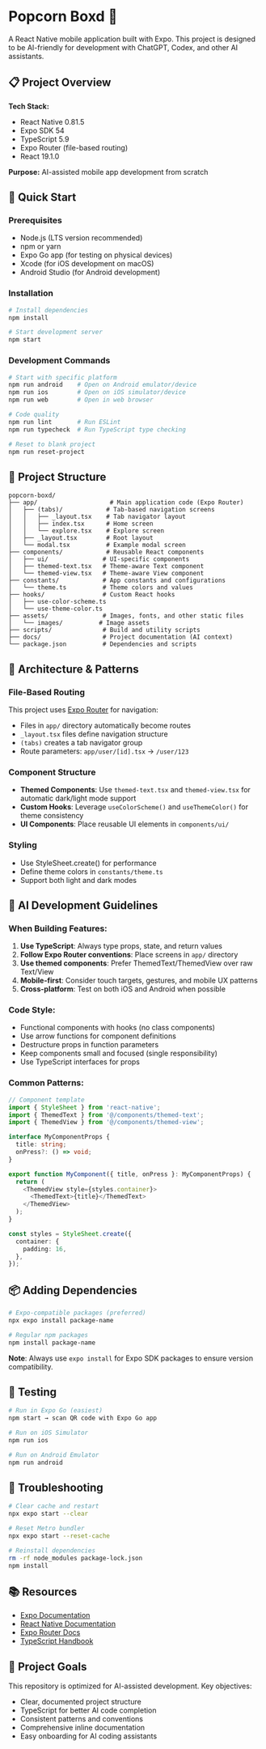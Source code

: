 # Popcorn Boxd 🍿

A React Native mobile application built with Expo. This project is designed to be AI-friendly for development with ChatGPT, Codex, and other AI assistants.

## 📋 Project Overview

**Tech Stack:**
- React Native 0.81.5
- Expo SDK 54
- TypeScript 5.9
- Expo Router (file-based routing)
- React 19.1.0

**Purpose:** AI-assisted mobile app development from scratch

## 🚀 Quick Start

### Prerequisites
- Node.js (LTS version recommended)
- npm or yarn
- Expo Go app (for testing on physical devices)
- Xcode (for iOS development on macOS)
- Android Studio (for Android development)

### Installation

```bash
# Install dependencies
npm install

# Start development server
npm start
```

### Development Commands

```bash
# Start with specific platform
npm run android    # Open on Android emulator/device
npm run ios        # Open on iOS simulator/device
npm run web        # Open in web browser

# Code quality
npm run lint       # Run ESLint
npm run typecheck  # Run TypeScript type checking

# Reset to blank project
npm run reset-project
```

## 📁 Project Structure

```
popcorn-boxd/
├── app/                    # Main application code (Expo Router)
│   ├── (tabs)/            # Tab-based navigation screens
│   │   ├── _layout.tsx    # Tab navigator layout
│   │   ├── index.tsx      # Home screen
│   │   └── explore.tsx    # Explore screen
│   ├── _layout.tsx        # Root layout
│   └── modal.tsx          # Example modal screen
├── components/            # Reusable React components
│   ├── ui/               # UI-specific components
│   ├── themed-text.tsx   # Theme-aware Text component
│   └── themed-view.tsx   # Theme-aware View component
├── constants/            # App constants and configurations
│   └── theme.ts          # Theme colors and values
├── hooks/                # Custom React hooks
│   ├── use-color-scheme.ts
│   └── use-theme-color.ts
├── assets/               # Images, fonts, and other static files
│   └── images/          # Image assets
├── scripts/              # Build and utility scripts
├── docs/                 # Project documentation (AI context)
└── package.json          # Dependencies and scripts
```

## 🎨 Architecture & Patterns

### File-Based Routing
This project uses [Expo Router](https://docs.expo.dev/router/introduction/) for navigation:
- Files in `app/` directory automatically become routes
- `_layout.tsx` files define navigation structure
- `(tabs)` creates a tab navigator group
- Route parameters: `app/user/[id].tsx` → `/user/123`

### Component Structure
- **Themed Components**: Use `themed-text.tsx` and `themed-view.tsx` for automatic dark/light mode support
- **Custom Hooks**: Leverage `useColorScheme()` and `useThemeColor()` for theme consistency
- **UI Components**: Place reusable UI elements in `components/ui/`

### Styling
- Use StyleSheet.create() for performance
- Define theme colors in `constants/theme.ts`
- Support both light and dark modes

## 🤖 AI Development Guidelines

### When Building Features:
1. **Use TypeScript**: Always type props, state, and return values
2. **Follow Expo Router conventions**: Place screens in `app/` directory
3. **Use themed components**: Prefer ThemedText/ThemedView over raw Text/View
4. **Mobile-first**: Consider touch targets, gestures, and mobile UX patterns
5. **Cross-platform**: Test on both iOS and Android when possible

### Code Style:
- Functional components with hooks (no class components)
- Use arrow functions for component definitions
- Destructure props in function parameters
- Keep components small and focused (single responsibility)
- Use TypeScript interfaces for props

### Common Patterns:
```typescript
// Component template
import { StyleSheet } from 'react-native';
import { ThemedText } from '@/components/themed-text';
import { ThemedView } from '@/components/themed-view';

interface MyComponentProps {
  title: string;
  onPress?: () => void;
}

export function MyComponent({ title, onPress }: MyComponentProps) {
  return (
    <ThemedView style={styles.container}>
      <ThemedText>{title}</ThemedText>
    </ThemedView>
  );
}

const styles = StyleSheet.create({
  container: {
    padding: 16,
  },
});
```

## 📦 Adding Dependencies

```bash
# Expo-compatible packages (preferred)
npx expo install package-name

# Regular npm packages
npm install package-name
```

**Note**: Always use `expo install` for Expo SDK packages to ensure version compatibility.

## 🧪 Testing

```bash
# Run in Expo Go (easiest)
npm start → scan QR code with Expo Go app

# Run on iOS Simulator
npm run ios

# Run on Android Emulator
npm run android
```

## 🔧 Troubleshooting

```bash
# Clear cache and restart
npx expo start --clear

# Reset Metro bundler
npx expo start --reset-cache

# Reinstall dependencies
rm -rf node_modules package-lock.json
npm install
```

## 📚 Resources

- [Expo Documentation](https://docs.expo.dev/)
- [React Native Documentation](https://reactnative.dev/)
- [Expo Router Docs](https://docs.expo.dev/router/introduction/)
- [TypeScript Handbook](https://www.typescriptlang.org/docs/)

## 🎯 Project Goals

This repository is optimized for AI-assisted development. Key objectives:
- Clear, documented project structure
- TypeScript for better AI code completion
- Consistent patterns and conventions
- Comprehensive inline documentation
- Easy onboarding for AI coding assistants
